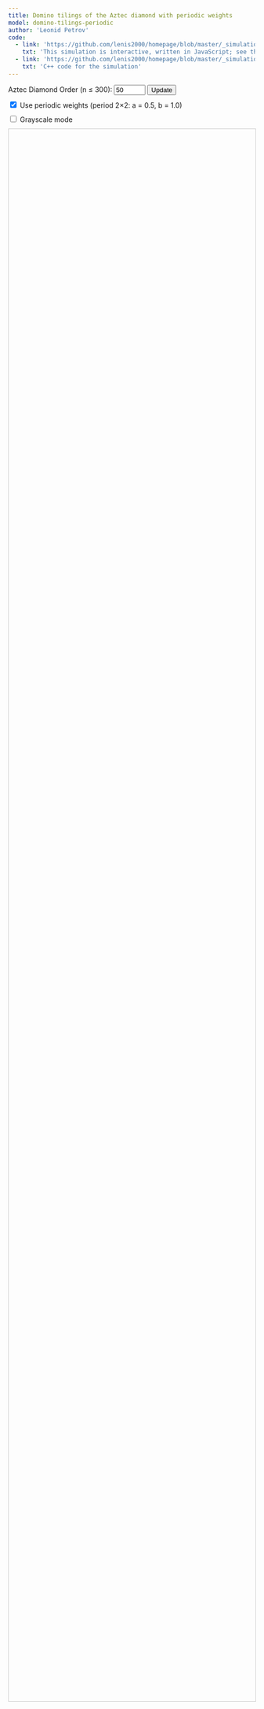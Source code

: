 ```yaml
---
title: Domino tilings of the Aztec diamond with periodic weights
model: domino-tilings-periodic
author: 'Leonid Petrov'
code:
  - link: 'https://github.com/lenis2000/homepage/blob/master/_simulations/domino_tilings/2025-02-03-aztec-periodic.md'
    txt: 'This simulation is interactive, written in JavaScript; see the source code of this page at the link'
  - link: 'https://github.com/lenis2000/homepage/blob/master/_simulations/domino_tilings/2025-02-03-aztec-periodic.cpp'
    txt: 'C++ code for the simulation'
---
```


<style>
  /* Basic styling for the SVG and controls */
  #aztec-svg {
    width: 100%;
    height: 80vh;
    border: 1px solid #ccc;
  }
  .controls {
    margin-bottom: 10px;
  }
</style>

<script src="https://d3js.org/d3.v7.min.js"></script>
<script src="/js/2025-02-03-aztec-periodic.js"></script>

<!-- Simulation Controls -->
<div class="controls">
  <label for="n-input">Aztec Diamond Order (n ≤ 300): </label>
  <input id="n-input" type="number" value="50" min="2" step="2" max="300" size="3">
  <button id="update-btn">Update</button>
</div>

<div class="controls">
  <input type="checkbox" id="periodic-checkbox" checked>
  <label for="periodic-checkbox">Use periodic weights (period 2×2: a = 0.5, b = 1.0)</label>
</div>

<div class="controls">
  <input type="checkbox" id="grayscale-checkbox">
  <label for="grayscale-checkbox">Grayscale mode</label>
</div>

<!-- Progress indicator -->
<div id="progress-indicator" style="margin-bottom: 10px; font-weight: bold;"></div>

<div class="row">
  <div class="col-12">
    <svg id="aztec-svg"></svg>
  </div>
</div>

<script>
// Global variable to store the current simulation data.
let cachedDominoes = null;

// Wait for the WASM module to initialize.
Module.onRuntimeInitialized = async function() {
  // Wrap exported functions.
  const simulateAztec = Module.cwrap('simulateAztec', 'number', ['number', 'number'], {async: true});
  const freeString = Module.cwrap('freeString', null, ['number']);
  const getProgress = Module.cwrap('getProgress', 'number', []);

  const svg = d3.select("#aztec-svg");
  const progressElem = document.getElementById("progress-indicator");
  let progressInterval;

  function startProgressPolling() {
    progressElem.innerText = "Sampling... (0%)";
    progressInterval = setInterval(() => {
      const progress = getProgress();
      progressElem.innerText = "Sampling... (" + progress + "%)";
      if (progress >= 100) clearInterval(progressInterval);
    }, 100);
  }

  // Helper function to compute a position index based on domino coordinates.
  // Use mod 4 for both x and y; then define:
  //    pos = (x_mod_4 * 2) + (if y_mod_4 >= 2 then 1 else 0)
  // This gives a value from 0 to 7.
  function getPos(d) {
    let xMod = ((Math.floor(d.x) % 4) + 4) % 4;
    let yMod = ((Math.floor(d.y) % 4) + 4) % 4;
    return xMod * 2 + (yMod >= 2 ? 1 : 0);
  }

  // Updated grayscale helper function.
  // For four specific original colors, we map each to an array of 8 grayscale shades.
  // Otherwise, we compute a generic grayscale value based on luminance and adjust based on pos.
  function getGrayscaleColor(originalColor, d) {
    let c = d3.color(originalColor);
    if (!c) return originalColor; // fallback if parsing fails
    let normHex = c.formatHex().toLowerCase();
    let pos = getPos(d); // value between 0 and 7
    const mapping = {
      "#ff0000": ["#f8f8f8", "#e8e8e8", "#d8d8d8", "#c8c8c8", "#b8b8b8", "#a8a8a8", "#989898", "#888888"],
      "#00ff00": ["#f0f0f0", "#e0e0e0", "#d0d0d0", "#c0c0c0", "#b0b0b0", "#a0a0a0", "#909090", "#808080"],
      "#0000ff": ["#e8e8e8", "#d8d8d8", "#c8c8c8", "#b8b8b8", "#a8a8a8", "#989898", "#888888", "#787878"],
      "#ffff00": ["#fcfcfc", "#ececec", "#dcdcdc", "#cccccc", "#bcbcbc", "#acacac", "#9c9c9c", "#8c8c8c"]
    };
    if (mapping[normHex]) {
      return mapping[normHex][pos];
    }
    // Fallback: compute luminance and adjust by an offset that depends on pos.
    let r = c.r, g = c.g, b = c.b;
    let lum = Math.round(0.3 * r + 0.59 * g + 0.11 * b);
    // Let offset vary linearly from -40 to +40 over 8 steps.
    let offset = ((pos / 7) - 0.5) * 80;
    let newLum = Math.max(0, Math.min(255, lum + offset));
    let gray = Math.round(newLum).toString(16).padStart(2, "0");
    return "#" + gray + gray + gray;
  }

  // Main visualization update function: re-samples (if necessary) and draws the dominoes.
  async function updateVisualization(n) {
    svg.selectAll("g").remove();
    startProgressPolling();

    const periodicCheckbox = document.getElementById("periodic-checkbox");
    const grayscaleCheckbox = document.getElementById("grayscale-checkbox");
    const periodic = periodicCheckbox.checked ? 1 : 0;
    const useGrayscale = grayscaleCheckbox.checked;

    // Sample the dominoes from the simulation.
    const ptr = await simulateAztec(n, periodic);
    const jsonStr = Module.UTF8ToString(ptr);
    freeString(ptr);

    let dominoes;
    try {
      dominoes = JSON.parse(jsonStr);
    } catch (e) {
      console.error("Error parsing JSON:", e, jsonStr);
      progressElem.innerText = "Error during sampling";
      clearInterval(progressInterval);
      return;
    }

    // Cache the simulation result.
    cachedDominoes = dominoes;

    // Compute bounding box.
    const minX = d3.min(dominoes, d => d.x);
    const minY = d3.min(dominoes, d => d.y);
    const maxX = d3.max(dominoes, d => d.x + d.w);
    const maxY = d3.max(dominoes, d => d.y + d.h);
    const widthDominoes = maxX - minX;
    const heightDominoes = maxY - minY;

    const bbox = svg.node().getBoundingClientRect();
    const svgWidth = bbox.width;
    const svgHeight = bbox.height;
    svg.attr("viewBox", "0 0 " + svgWidth + " " + svgHeight);

    const scale = Math.min(svgWidth / widthDominoes, svgHeight / heightDominoes) * 0.9;
    const translateX = (svgWidth - widthDominoes * scale) / 2 - minX * scale;
    const translateY = (svgHeight - heightDominoes * scale) / 2 - minY * scale;

    const group = svg.append("g")
                     .attr("transform", "translate(" + translateX + "," + translateY + ") scale(" + scale + ")");

    group.selectAll("rect")
         .data(dominoes)
         .enter()
         .append("rect")
         .attr("x", d => d.x)
         .attr("y", d => d.y)
         .attr("width", d => d.w)
         .attr("height", d => d.h)
         .attr("fill", d => useGrayscale ? getGrayscaleColor(d.color, d) : d.color)
         .attr("stroke", "#000")
         .attr("stroke-width", 0.5);

    progressElem.innerText = "";
  }

  // When the update button is clicked, re-sample and redraw.
  document.getElementById("update-btn").addEventListener("click", () => {
    const n = parseInt(document.getElementById("n-input").value, 10);
    if (isNaN(n) || n < 2 || n > 300 || n % 2 !== 0) {
      alert("Please enter a valid even number n, 2 ≤ n ≤ 300.");
      return;
    }
    updateVisualization(n);
  });

  // When the grayscale checkbox is toggled, do not re-sample.
  // Instead, simply update the fill colors of the already drawn dominoes.
  document.getElementById("grayscale-checkbox").addEventListener("change", () => {
    const useGrayscale = document.getElementById("grayscale-checkbox").checked;
    // If we have a cached sample, update the fill attribute.
    if (cachedDominoes) {
      d3.select("#aztec-svg").select("g").selectAll("rect")
        .attr("fill", d => useGrayscale ? getGrayscaleColor(d.color, d) : d.color);
    }
  });

  // Run the initial simulation.
  const initialN = parseInt(document.getElementById("n-input").value, 10);
  updateVisualization(initialN);
};
</script>
